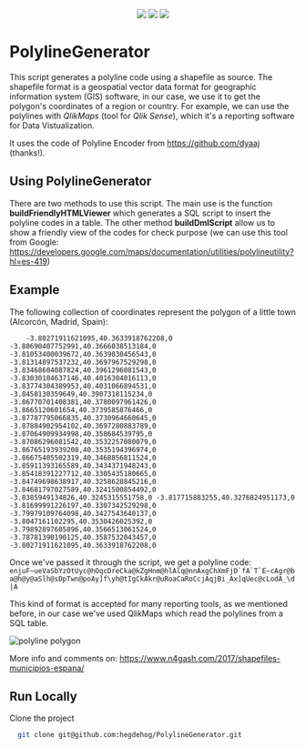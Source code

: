<p align="center">
<a href=""><img src="https://img.shields.io/badge/php-%23DD0031.svg?style=for-the-badge&logo=php&logoColor=white" /></a>
<a href=""><img src="https://img.shields.io/github/v/release/hegdehog/PolylineGenerator?style=for-the-badge" /></a>
<a href=""><img src="https://img.shields.io/github/repo-size/hegdehog/PolylineGenerator?style=for-the-badge" /></a>
</p>

# PolylineGenerator
This script generates a polyline code using a shapefile as source. The shapefile format is a geospatial vector data format for geographic information system (GIS) software, in our case, we use it to get the polygon's coordinates of a region or country. For example, we can use the polylines with *QlikMaps* (tool for *Qlik Sense*), which it's a reporting software for Data Vistualization.

It uses the code of Polyline Encoder from https://github.com/dyaaj (thanks!). 

## Using PolylineGenerator
There are two methods to use this script. The main use is the function **buildFriendlyHTMLViewer** which generates a SQL script to insert the polyline codes in a table. The other method **buildDmlScript** allow us to show a friendly view of the codes for check purpose (we can use this tool from Google: https://developers.google.com/maps/documentation/utilities/polylineutility?hl=es-419)

## Example
The following collection of coordinates represent the polygon of a little town (Alcorcón, Madrid, Spain):

        -3.80271911621095,40.3633918762208,0 -3.80690407752991,40.3666038513184,0 -3.81053400039672,40.3639030456543,0 -3.81314897537232,40.3697967529298,0 -3.83468604087824,40.3961296081543,0 -3.83030104637146,40.4016304016113,0 -3.83774304389953,40.4031066894531,0 -3.8458130359649,40.3907318115234,0 -3.86770701408381,40.3780097961426,0 -3.8665120601654,40.3739585876466,0 -3.87787795066835,40.3730964660645,0 -3.87884902954102,40.3697280883789,0 -3.87064909934998,40.358684539795,0 -3.87086296081542,40.3532257080079,0 -3.86765193939208,40.3535194396974,0 -3.86675405502319,40.3468856811524,0 -3.85911393165589,40.3434371948243,0 -3.85418391227712,40.3305435180665,0 -3.84749698638917,40.3258628845216,0 -3.84681797027589,40.3241500854492,0 -3.8385949134826,40.3245315551758,0 -3.817715883255,40.3276824951173,0 -3.81699991226197,40.3307342529298,0 -3.79979109764098,40.3427543640137,0 -3.8047161102295,40.3530426025392,0 -3.79892897605896,40.3566513061524,0 -3.78781390190125,40.3587532043457,0 -3.80271911621095,40.3633918762208,0
        
 Once we've passed it through the script, we get a polyline code:
        ``enjuF~ueVaSbYzOtUyc@hOqcDreCka@kZgHnm@hlAlq@nnAxgChXmFjD`fA`T`E~cAgr@ba@h@y@aSlh@sDpTwn@poAy]f\yh@tIgCkAkr@uRoaCaRoCcjAqjBi_Ax]qUec@cLodA_\d|A``
        
 This kind of format is accepted for many reporting tools, as we mentioned before, in our case we've used QlikMaps which read the polylines from a SQL table.
 
 ![polyline polygon](https://i0.wp.com/www.n4gash.com/wp-content/2017/11/alcorcon-shapefile.png?w=1290)
 
 More info and comments on: https://www.n4gash.com/2017/shapefiles-municipios-espana/
 
 
## Run Locally

Clone the project

```bash
  git clone git@github.com:hegdehog/PolylineGenerator.git
```

